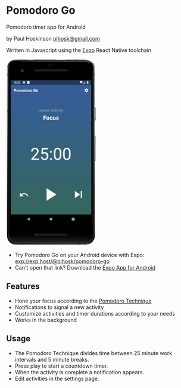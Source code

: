 # Pomodoro Go

Pomodoro timer app for Android

by Paul Hoskinson <plhosk@gmail.com>

Written in Javascript using the [Expo](https://expo.io/) React Native toolchain

<img src="https://raw.githubusercontent.com/plhosk/pomodoro-go/master/assets/screenshot.png" height="500" alt="Screenshot" />

- Try Pomodoro Go on your Android device with Expo: [exp://exp.host/@plhosk/pomodoro-go](exp://exp.host/@plhosk/pomodoro-go)
- Can't open that link? Download the [Expo App for Android](https://play.google.com/store/apps/details?id=host.exp.exponent&hl=en)

## Features

- Hone your focus according to the [Pomodoro Technique](https://en.wikipedia.org/wiki/Pomodoro_Technique)
- Notifications to signal a new activity
- Customize activities and timer durations according to your needs
- Works in the background

## Usage

- The Pomodoro Technique divides time between 25 minute work intervals and 5 minute breaks.
- Press play to start a countdown timer.
- When the activity is complete a notification appears.
- Edit activities in the settings page.
